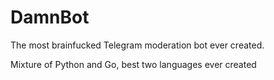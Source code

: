 # DamnBot

The most brainfucked Telegram moderation bot ever created.

Mixture of Python and Go, best two languages ever created